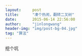 ```yaml
---
layout:     post
title:      "凑个热闹，翻转二叉树"
date:       2015-06-14 22:56:00
author:     "jinlongwang"
header-img: "img/post-bg-04.jpg"
tag: "算法"
---
```

挖个坑

